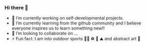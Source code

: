 ### Hi there 👋

<!--
**nicole-mathias/nicole-mathias** is a ✨ _special_ ✨ repository because its `README.md` (this file) appears on your GitHub profile.

Here are some ideas to get you started:
-->

- 🔭 I’m currently working on self-developmental projects.
- 🌱 I’m currently learning from the github community and I believe everyone inspires us to learn something new!!
- 👯 I’m looking to collaborate on ...
- ⚡ Fun fact: I am into outdoor sports 🏊🏽 ⚽ 🏓 ⛰️ and abstract art 🎨

